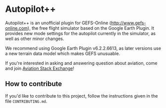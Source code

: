 Autopilot++
===========

Autopilot++ is an unofficial plugin for GEFS-Online
(http://www.gefs-online.com), the free flight simulator based on the Google
Earth Plugin.  It provides new mode settings for the autopilot currently in
the simulator, as well as other minor changes.

We recommend using Google Earth Plugin v6.2.2.6613, as later versions use a
new terrain data model which makes GEFS unusuable.

If you're interested in asking and answering question about aviation, come
and join [Aviation Stack Exchange][1]!

How to contribute
-----------------

If you'd like to contribute to this project, follow the instructions given
in the file `CONTRIBUTING.md`.

  [1]: http://aviation.stackexchange.com